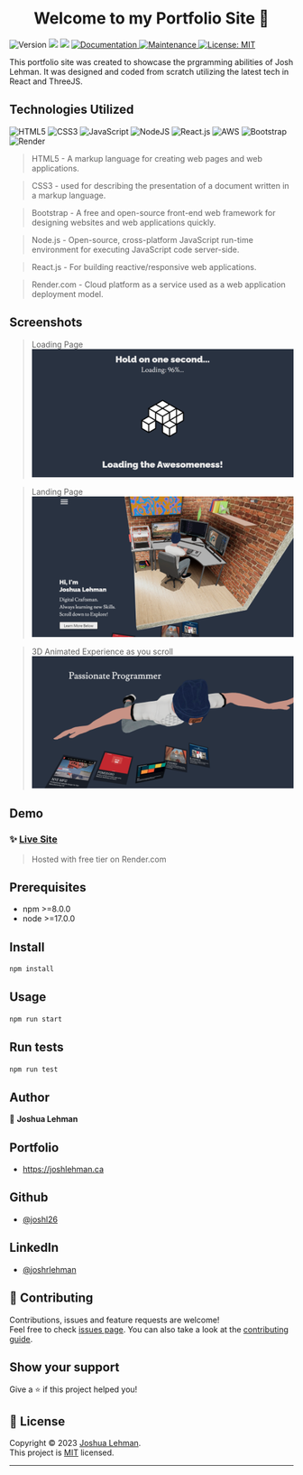 <h1 align="center">Welcome to my Portfolio Site 👋</h1>
<p>
  <img alt="Version" src="https://img.shields.io/badge/version-0.1.0-blue.svg?cacheSeconds=2592000" />
  <img src="https://img.shields.io/badge/npm-%3E%3D8.0.0-blue.svg" />
  <img src="https://img.shields.io/badge/node-%3E%3D17.0.0-blue.svg" />
  <a href="https://github.com/joshl26/portfolio-2023#readme" target="_blank">
    <img alt="Documentation" src="https://img.shields.io/badge/documentation-yes-brightgreen.svg" />
  </a>
  <a href="https://github.com/joshl26/portfolio-2023/graphs/commit-activity" target="_blank">
    <img alt="Maintenance" src="https://img.shields.io/badge/Maintained%3F-yes-green.svg" />
  </a>
  <a href="https://github.com/joshl26/portfolio-2023/blob/master/LICENSE" target="_blank">
    <img alt="License: MIT" src="https://img.shields.io/github/license/joshl26/portfolio-2023" />
  </a>
</p>

This portfolio site was created to showcase the prgramming abilities of Josh Lehman. It was designed and coded from scratch utilizing the latest tech in React and ThreeJS.

## Technologies Utilized

![HTML5](https://img.shields.io/badge/html5-%23E34F26.svg?style=for-the-badge&logo=html5&logoColor=white)
![CSS3](https://img.shields.io/badge/css3-%231572B6.svg?style=for-the-badge&logo=css3&logoColor=white)
![JavaScript](https://img.shields.io/badge/javascript-%23323330.svg?style=for-the-badge&logo=javascript&logoColor=%23F7DF1E)
![NodeJS](https://img.shields.io/badge/node.js-6DA55F?style=for-the-badge&logo=node.js&logoColor=white)
![React.js](https://img.shields.io/badge/react.js-%23404d59.svg?style=for-the-badge&logo=react&logoColor=%2361DAFB)
![AWS](https://img.shields.io/badge/AWS-%23FF9900.svg?style=for-the-badge&logo=amazon-aws&logoColor=white)
![Bootstrap](https://img.shields.io/badge/bootstrap-%238511FA.svg?style=for-the-badge&logo=bootstrap&logoColor=white)
![Render](https://img.shields.io/badge/Render-%46E3B7.svg?style=for-the-badge&logo=render&logoColor=white)

> HTML5 - A markup language for creating web pages and web applications.

> CSS3 - used for describing the presentation of a document written in a markup language.

> Bootstrap - A free and open-source front-end web framework for designing websites and web applications quickly.

> Node.js - Open-source, cross-platform JavaScript run-time environment for executing JavaScript code server-side.

> React.js - For building reactive/responsive web applications.

> Render.com - Cloud platform as a service used as a web application deployment model.

## Screenshots

> Loading Page
> ![Home](https://raw.githubusercontent.com/joshl26/joshl26/main/assets/portfolio-2023.png)

> Landing Page
> ![All campsites](https://raw.githubusercontent.com/joshl26/joshl26/main/assets/portfolio-2023-1.png)

> 3D Animated Experience as you scroll
> ![Campsite Details](https://raw.githubusercontent.com/joshl26/joshl26/main/assets/portfolio-2023-2.png)

## Demo

### ✨ [Live Site](https://joshlehman.ca)

> <p>Hosted with free tier on Render.com</p>

## Prerequisites

- npm >=8.0.0
- node >=17.0.0

## Install

```sh
npm install
```

## Usage

```sh
npm run start
```

## Run tests

```sh
npm run test
```

## Author

👤 **Joshua Lehman**

## Portfolio

- https://joshlehman.ca

## Github

- [@joshl26](https://github.com/joshl26)

## LinkedIn

- [@joshrlehman](https://linkedin.com/in/joshrlehman)

## 🤝 Contributing

Contributions, issues and feature requests are welcome!<br />Feel free to check [issues page](https://github.com/joshl26/portfolio-2023/issues). You can also take a look at the [contributing guide](https://github.com/joshl26/portfolio-2023/blob/master/CONTRIBUTING.md).

## Show your support

Give a ⭐️ if this project helped you!

## 📝 License

Copyright © 2023 [Joshua Lehman](https://github.com/joshl26).<br />
This project is [MIT](https://github.com/joshl26/portfolio-2023/blob/master/LICENSE) licensed.

---
